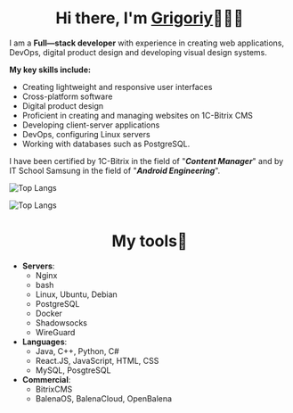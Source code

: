 <h1 align="center">Hi there, I'm <b><a href="https://portfolio.ln-kr.ru/" target="_blank">Grigoriy</a></b>🙋🏻‍♀️</h1>

I am a **Full—stack developer** with experience in creating web applications, DevOps, digital product design and developing visual design systems.

**My key skills include:**
- Creating lightweight and responsive user interfaces
- Cross-platform software
- Digital product design
- Proficient in creating and managing websites on 1C-Bitrix CMS
- Developing client-server applications
- DevOps, configuring Linux servers
- Working with databases such as PostgreSQL.

I have been certified by 1C-Bitrix in the field of "**_Content Manager_**" and by IT School Samsung in the field of "**_Android Engineering_**".
<br>

![Top Langs](https://github-readme-stats.vercel.app/api?username=domster704&theme=dark&show_icons=true)

![Top Langs](https://github-readme-stats.vercel.app/api/top-langs/?username=domster704&layout=compact&theme=dark&hide=python,tcl,c%23&langs_count=20)

<h1 align="center">My tools🔧</h1>

- **Servers**:
  - Nginx
  - bash
  - Linux, Ubuntu, Debian
  - PostgreSQL
  - Docker
  - Shadowsocks
  - WireGuard
- **Languages**:
  - Java, C++, Python, C#
  - React.JS, JavaScript, HTML, CSS
  - MySQL, PosgtreSQL
- **Commercial**:
  - BitrixCMS
  - BalenaOS, BalenaCloud, OpenBalena


